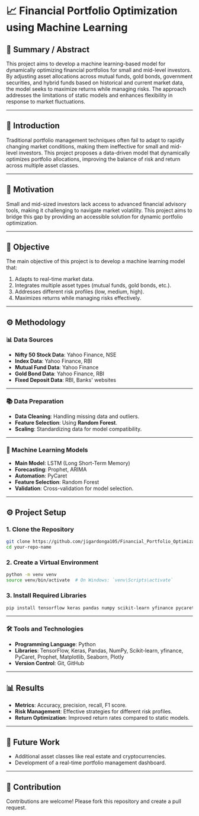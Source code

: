 # 📈 Financial Portfolio Optimization using Machine Learning

## 📝 Summary / Abstract

This project aims to develop a machine learning-based model for dynamically optimizing financial portfolios for small and mid-level investors. By adjusting asset allocations across mutual funds, gold bonds, government securities, and hybrid funds based on historical and current market data, the model seeks to maximize returns while managing risks. The approach addresses the limitations of static models and enhances flexibility in response to market fluctuations.

---

## 🏁 Introduction

Traditional portfolio management techniques often fail to adapt to rapidly changing market conditions, making them ineffective for small and mid-level investors. This project proposes a data-driven model that dynamically optimizes portfolio allocations, improving the balance of risk and return across multiple asset classes.

---

## 🎯 Motivation

Small and mid-sized investors lack access to advanced financial advisory tools, making it challenging to navigate market volatility. This project aims to bridge this gap by providing an accessible solution for dynamic portfolio optimization.

---

## 🥅 Objective

The main objective of this project is to develop a machine learning model that:

1. Adapts to real-time market data.  
2. Integrates multiple asset types (mutual funds, gold bonds, etc.).  
3. Addresses different risk profiles (low, medium, high).  
4. Maximizes returns while managing risks effectively.  

---

## ⚙️ Methodology

### 📊 Data Sources

- **Nifty 50 Stock Data**: Yahoo Finance, NSE  
- **Index Data**: Yahoo Finance, RBI  
- **Mutual Fund Data**: Yahoo Finance  
- **Gold Bond Data**: Yahoo Finance, RBI  
- **Fixed Deposit Data**: RBI, Banks' websites  

---

### 📚 Data Preparation

- **Data Cleaning**: Handling missing data and outliers.  
- **Feature Selection**: Using **Random Forest**.  
- **Scaling**: Standardizing data for model compatibility.  

---

### 🧠 Machine Learning Models

- **Main Model**: LSTM (Long Short-Term Memory)  
- **Forecasting**: Prophet, ARIMA  
- **Automation**: PyCaret  
- **Feature Selection**: Random Forest  
- **Validation**: Cross-validation for model selection.  

---

## ⚙️ Project Setup

### 1. Clone the Repository

```bash
git clone https://github.com/jigardonga105/Financial_Portfolio_Optimization.git
cd your-repo-name
```

### 2. Create a Virtual Environment

```bash
python -m venv venv
source venv/bin/activate  # On Windows: `venv\Scripts\activate`
```

### 3. Install Required Libraries

```bash
pip install tensorflow keras pandas numpy scikit-learn yfinance pycaret prophet matplotlib seaborn plotly
```

---

### 🛠️ Tools and Technologies

- **Programming Language**: Python  
- **Libraries**: TensorFlow, Keras, Pandas, NumPy, Scikit-learn, yfinance, PyCaret, Prophet, Matplotlib, Seaborn, Plotly  
- **Version Control**: Git, GitHub  

---

## 📊 Results

- **Metrics**: Accuracy, precision, recall, F1 score.  
- **Risk Management**: Effective strategies for different risk profiles.  
- **Return Optimization**: Improved return rates compared to static models.  

---

## 🚀 Future Work

- Additional asset classes like real estate and cryptocurrencies.  
- Development of a real-time portfolio management dashboard.  

---

## 🤝 Contribution

Contributions are welcome! Please fork this repository and create a pull request.
